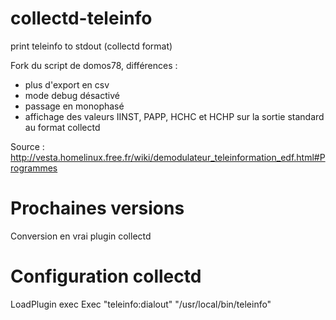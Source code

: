 # collectd-teleinfo
print teleinfo to stdout (collectd format)

Fork du script de domos78, différences :
* plus d'export en csv
* mode debug désactivé
* passage en monophasé
* affichage des valeurs IINST, PAPP, HCHC et HCHP sur la sortie standard au format collectd

Source : http://vesta.homelinux.free.fr/wiki/demodulateur_teleinformation_edf.html#Programmes

# Prochaines versions

Conversion en vrai plugin collectd

# Configuration collectd

LoadPlugin exec
<Plugin exec>
  Exec "teleinfo:dialout" "/usr/local/bin/teleinfo"
</Plugin>

